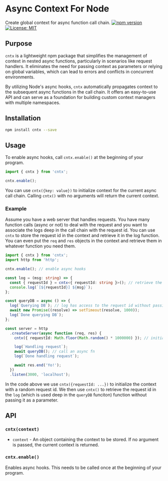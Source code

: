 # Async Context For Node

Create global context for async function call chain.
[![npm version](https://badge.fury.io/js/cntx.svg)](https://badge.fury.io/js/cntx)
[![License: MIT](https://img.shields.io/badge/License-MIT-yellow.svg)](https://opensource.org/licenses/MIT)

## Purpose

`cntx` is a lightweight npm package that simplifies the management of context in nested async functions, particularly in scenarios like request handlers. It eliminates the need for passing context as parameters or relying on global variables, which can lead to errors and conflicts in concurrent environments.

By utilizing Node's async hooks, `cntx` automatically propagates context to the subsequent async functions in the call chain. It offers an easy-to-use API and can serve as a foundation for building custom context managers with multiple namespaces.

## Installation

```bash
npm install cntx --save
```

## Usage

To enable async hooks, call `cntx.enable()` at the beginning of your program.

```js
import { cntx } from 'cntx';

cntx.enable();
```

You can use `cntx({key: value})` to initialize context for the current async call chain.
Calling `cntx()` with no arguments will return the current context.

### Example

Assume you have a web server that handles requests. You have many function calls (async or not) to deal with the request and you want to associate the logs deep in the call chain with the request id. You can use `cntx` to store the request id in the context and retrieve it in the log function. You can even put the `req` and `res` objects in the context and retrieve them in whatever function you need them.

```typescript
import { cntx } from 'cntx';
import http from 'http';

cntx.enable(); // enable async hooks

const log = (msg: string) => {
  const { requestId } = cntx<{ requestId: string }>(); // retrieve the request id from the context
  console.log(`[${requestId}] ${msg}`);
};

const queryDB = async () => {
  log(`Querying DB`); // log has access to the request id without passing it as a parameter
  await new Promise((resolve) => setTimeout(resolve, 1000));
  log(`Done querying DB`);
};

const server = http
  .createServer(async function (req, res) {
    cntx({ requestId: Math.floor(Math.random() * 1000000) }); // initialize context with request id

    log(`Handling request`);
    await queryDB(); // call an async fn
    log(`Done handling request`);

    await res.end('Yo!');
  })
  .listen(3000, 'localhost');
```

In the code above we use `cntx({requestId: ...})` to initialize the context with a random request id. We then use `cntx()` to retrieve the request id in the `log` (which is used deep in the `queryDB` funciton) function without passing it as a parameter.

## API

### `cntx(context)`

- `context` - An object containing the context to be stored. If no argument is passed, the current context is returned.

### `cntx.enable()`

Enables async hooks. This needs to be called once at the beginning of your program.
